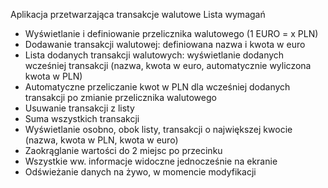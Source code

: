 Aplikacja przetwarzająca transakcje walutowe
Lista wymagań
- Wyświetlanie i definiowanie przelicznika walutowego (1 EURO = x PLN)
- Dodawanie transakcji walutowej: definiowana nazwa i kwota w euro
- Lista dodanych transakcji walutowych: wyświetlanie dodanych wcześniej transakcji (nazwa, kwota w euro, automatycznie wyliczona kwota w PLN)
- Automatyczne przeliczanie kwot w PLN dla wcześniej dodanych transakcji po zmianie przelicznika walutowego
- Usuwanie transakcji z listy
- Suma wszystkich transakcji
- Wyświetlanie osobno, obok listy, transakcji o największej kwocie (nazwa, kwota w PLN, kwota w euro)
- Zaokrąglanie wartości do 2 miejsc po przecinku
- Wszystkie ww. informacje widoczne jednocześnie na ekranie
- Odświeżanie danych na żywo, w momencie modyfikacji
